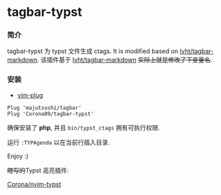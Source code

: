 # tagbar-typst

### 简介
tagbar-typst 为 typst 文件生成 ctags. It is modified based on [lvht/tagbar-markdown](https://github.com/lvht/tagbar-markdown.git).
该插件基于 [lvht/tagbar-markdown](https://github.com/lvht/tagbar-markdown.git) ~~实际上就是修改了下变量名~~.

### 安装
- [vim-plug]
```viml
Plug 'majutsushi/tagbar'
Plug 'Corona09/tagbar-typst'
```

确保安装了 **php**, 并且 `bin/typst_ctags` 拥有可执行权限.

运行 `:TYPAgenda` 以在当前行插入目录.

Enjoy :)

[vim-plug]: https://github.com/junegunn/vim-plug
[dein.vim]: https://github.com/Shougo/dein.vim

~~瞎写的~~Typst 高亮插件:

[Corona/nvim-typst](https://github.com/Corona/nvim-typst.git)
